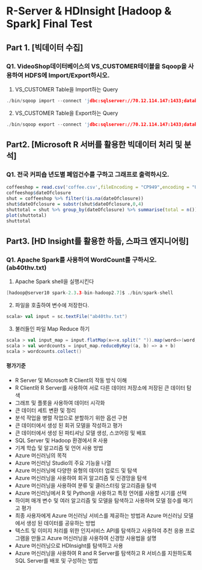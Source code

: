 # R-Server & HDInsight [Hadoop & Spark] Final Test

## Part 1. [빅데이터 수집]

### Q1. VideoShop데이터베이스의 VS_CUSTOMER테이블을 Sqoop을 사용하여 HDFS에 Import/Export하시오.


1. VS_CUSTOMER Table을 Import하는 Query 

```c
./bin/sqoop import --connect 'jdbc:sqlserver://70.12.114.147:1433;database=VideoShop' --username 'sa' --password 'Pa$$w0rd1234' --table VS_CUSTOMER -m 1 --target-dir /user/hadoop/sqoopMsSqlToHdfs
```


2. VS_CUSTOMER Table을 Export하는 Query

```c
./bin/sqoop export --connect 'jdbc:sqlserver://70.12.114.147:1433;database=VideoShop' --username 'sa' --password 'Pa$$w0rd1234' --table VS_TAPE -m 1 --export-dir /user/hadoop/sqoopMsSqlToHdfs/part-m-00000
```



## Part2. [Microsoft R 서버를 활용한 빅데이터 처리 및 분석]

### Q1. 전국 커피숍 년도별 폐업건수를 구하고 그래프로 출력하시오.

```R
coffeeshop = read.csv('coffee.csv',fileEncoding = "CP949",encoding = "UTF-8")
coffeeshop$dateOfclosure
shut = coffeeshop %>% filter(!is.na(dateOfclosure))
shut$dateOfclosure = substr(shut$dateOfclosure,0,4)
shuttotal = shut %>% group_by(dateOfclosure) %>% summarise(total = n())
plot(shuttotal)
shuttotal
```



## Part3. [HD Insight를 활용한 하둡, 스파크 엔지니어링]

### Q1. Apache Spark를 사용하여 WordCount를 구하시오. (ab40thv.txt)


1. Apache Spark shell을 실행시킨다

```c
[hadoop@server10 spark-2.3.3-bin-hadoop2.7]$ ./bin/spark-shell
```


2. 파일을 호출하여 변수에 저장한다. 

```scala
scala> val input = sc.textFile("ab40thv.txt")
```

3. 불러들인 파일 Map Reduce 하기

```scala
scala > val input_map = input.flatMap(x=>x.split(" ")).map(word=>(word,1)).reduceByKey((a, b) => a + b)
scala > val wordcounts = input_map.reduceByKey((a, b) => a + b)
scala > wordcounts.collect()
```





#### 평가기준

- R Server 및 Microsoft R Client의 작동 방식 이해
- R Client와 R Server를 사용하여 서로 다른 데이터 저장소에 저장된 큰 데이터 탐색
- 그래프 및 플롯을 사용하여 데이터 시각화
- 큰 데이터 세트 변환 및 정리
- 분석 작업을 병렬 작업으로 분할하기 위한 옵션 구현 
- 큰 데이터에서 생성 된 회귀 모델을 작성하고 평가 
- 큰 데이터에서 생성 된 파티셔닝 모델 생성, 스코어링 및 배포
- SQL Server 및 Hadoop 환경에서 R 사용 
- 기계 학습 및 알고리즘 및 언어 사용 방법
- Azure 머신러닝의 목적
- Azure 머신러닝 Studio의 주요 기능을 나열
- Azure 머신러닝에 다양한 유형의 데이터 업로드 및 탐색
- Azure 머신러닝을 사용하여 회귀 알고리즘 및 신경망을 탐색
- Azure 머신러닝을 사용하여 분류 및 클러스터링 알고리즘을 탐색
- Azure 머신러닝에서 R 및 Python을 사용하고 특정 언어를 사용할 시기를 선택
- 하이퍼 매개 변수 및 여러 알고리즘 및 모델을 탐색하고 사용하며 모델 점수를 매기고 평가
- 최종 사용자에게 Azure 머신러닝 서비스를 제공하는 방법과 Azure 머신러닝 모델에서 생성 된 데이터를 공유하는 방법
- 텍스트 및 이미지 처리를 위한 인지서비스 API를 탐색하고 사용하여 추천 응용 프로그램을 만들고 Azure 머신러닝을 사용하여 신경망 사용법을 설명
- Azure 머신러닝으로 HDInsight를 탐색하고 사용
- Azure 머신러닝을 사용하여 R and R Server를 탐색하고 R 서비스를 지원하도록 SQL Server를 배포 및 구성하는 방법

